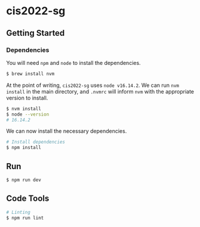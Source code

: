 # cis2022-sg

## Getting Started

### Dependencies

You will need `npm` and `node` to install the dependencies.

```sh
$ brew install nvm
```

At the point of writing, `cis2022-sg` uses `node v16.14.2`. We can run `nvm install` in the main directory, and `.nvmrc` will inform `nvm` with the appropriate version to install.

```sh
$ nvm install
$ node --version
# 16.14.2
```

We can now install the necessary dependencies.

```sh
# Install dependencies
$ npm install
```

## Run

```sh
$ npm run dev
```

## Code Tools

```sh
# Linting
$ npm run lint
```
